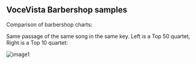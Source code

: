 ## VoceVista Barbershop samples

Comparison of barbershop charts:

Same passage of the same song in the same key. Left is a Top 50 quartet, Right is a Top 10 quartet:

![image1](AdvantageOfMe/Comparison.png)
